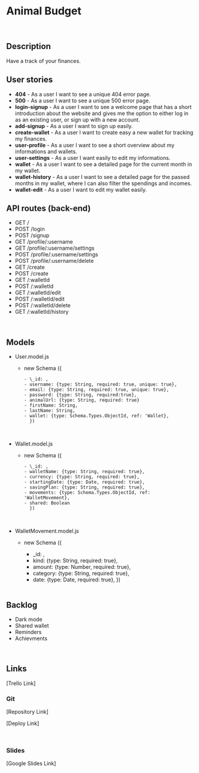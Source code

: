 # Animal Budget

<br>

## Description

Have a track of your finances.
<br>

## User stories

- **404** - As a user I want to see a unique 404 error page.
- **500** - As a user I want to see a unique 500 error page.
- **login-signup** - As a user I want to see a welcome page that has a short introduction about the website and gives me the option to either log in as an existing user, or sign up with a new account.
- **add-signup** - As a user I want to sign up easily.
- **create-wallet** - As a user I want to create easy a new wallet for tracking my finances.
- **user-profile** - As a user I want to see a short overview about my informations and wallets.
- **user-settings** - As a user I want easily to edit my informations.
- **wallet** - As a user I want to see a detailed page for the current month in my wallet.
- **wallet-history** - As a user I want to see a detailed page for the passed months in my wallet, where I can also filter the spendings and incomes.
- **wallet-edit** - As a user I want to edit my wallet easily.
  <br>

## API routes (back-end)

- GET /
- POST /login
- POST /signup
- GET /profile/:username
- GET /profile/:username/settings
- POST /profile/:username/settings
- POST /profile/:username/delete
- GET /create
- POST /create
- GET /:walletId
- POST /:walletId
- GET /:walletId/edit
- POST /:walletId/edit
- POST /:walletId/delete
- GET /:walletId/history

<br>

## Models

- User.model.js

  - new Schema ({

        - \_id: ,
        - username: {type: String, required: true, unique: true},
        - email: {type: String, required: true, unique: true},
        - password: {type: String, required:true},
        - animalUrl: {type: String, required: true}
        - firstName: String,
        - lastName: String,
        - wallet: {type: Schema.Types.ObjectId, ref: 'Wallet},
          })

    <br>

- Wallet.model.js

  - new Schema ({

        - \_id: ,
        - walletName: {type: String, required: true},
        - currency: {type: String, required: true},
        - startingDate: {type: Date, required: true},
        - savingPlan: {type: String, required: true},
        - movements: {type: Schema.Types.ObjectId, ref: 'WalletMovement},
        - shared: Boolean
          })

    <br>

- WalletMovement.model.js

  - new Schema ({

    - \_id: ,
    - kind: {type: String, required: true},
    - amount: {type: Number, required: true},
    - category: {type: String, required: true},
    - date: {type: Date, required: true},
      })

  <br>

## Backlog

- Dark mode
- Shared wallet
- Reminders
- Achievments

<br>

## Links

[Trello Link]

### Git

[Repository Link]

[Deploy Link]

<br>

### Slides

[Google Slides Link]
